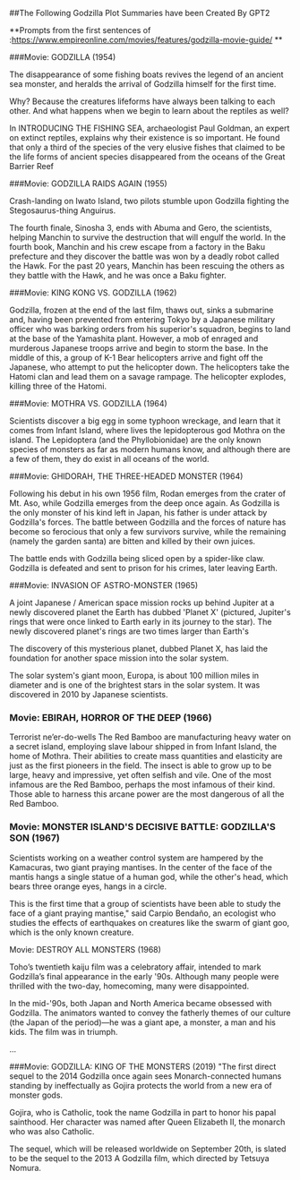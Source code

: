 
##The Following Godzilla Plot Summaries have been Created By GPT2

**Prompts from the first sentences of :https://www.empireonline.com/movies/features/godzilla-movie-guide/
**


###Movie: GODZILLA (1954)

The disappearance of some fishing boats revives the legend of an ancient sea monster, and heralds the arrival of Godzilla himself for the first time.

Why? Because the creatures lifeforms have always been talking to each other. And what happens when we begin to learn about the reptiles as well?

In INTRODUCING THE FISHING SEA, archaeologist Paul Goldman, an expert on extinct reptiles, explains why their existence is so important. He found that only a third of the species of the very elusive fishes that claimed to be the life forms of ancient species disappeared from the oceans of the Great Barrier Reef


###Movie: GODZILLA RAIDS AGAIN (1955)

Crash-landing on Iwato Island, two pilots stumble upon Godzilla fighting the Stegosaurus-thing Anguirus.

The fourth finale, Sinosha 3, ends with Abuma and Gero, the scientists, helping Manchin to survive the destruction that will engulf the world. In the fourth book, Manchin and his crew escape from a factory in the Baku prefecture and they discover the battle was won by a deadly robot called the Hawk. For the past 20 years, Manchin has been rescuing the others as they battle with the Hawk, and he was once a Baku fighter.


###Movie: KING KONG VS. GODZILLA (1962)

Godzilla, frozen at the end of the last film, thaws out, sinks a submarine and, having been prevented from entering Tokyo by a Japanese military officer who was barking orders from his superior's squadron, begins to land at the base of the Yamashita plant. However, a mob of enraged and murderous Japanese troops arrive and begin to storm the base. In the middle of this, a group of K-1 Bear helicopters arrive and fight off the Japanese, who attempt to put the helicopter down. The helicopters take the Hatomi clan and lead them on a savage rampage. The helicopter explodes, killing three of the Hatomi.

###Movie: MOTHRA VS. GODZILLA (1964)

Scientists discover a big egg in some typhoon wreckage, and learn that it comes from Infant Island, where lives the lepidopterous god Mothra on the island. The Lepidoptera (and the Phyllobionidae) are the only known species of monsters as far as modern humans know, and although there are a few of them, they do exist in all oceans of the world.


###Movie: GHIDORAH, THE THREE-HEADED MONSTER (1964)

Following his debut in his own 1956 film, Rodan emerges from the crater of Mt. Aso, while Godzilla emerges from the deep once again. As Godzilla is the only monster of his kind left in Japan, his father is under attack by Godzilla's forces. The battle between Godzilla and the forces of nature has become so ferocious that only a few survivors survive, while the remaining (namely the garden santa) are bitten and killed by their own juices.

The battle ends with Godzilla being sliced open by a spider-like claw. Godzilla is defeated and sent to prison for his crimes, later leaving Earth.

###Movie: INVASION OF ASTRO-MONSTER (1965)

A joint Japanese / American space mission rocks up behind Jupiter at a newly discovered planet the Earth has dubbed 'Planet X' (pictured, Jupiter's rings that were once linked to Earth early in its journey to the star). The newly discovered planet's rings are two times larger than Earth's

The discovery of this mysterious planet, dubbed Planet X, has laid the foundation for another space mission into the solar system.

The solar system's giant moon, Europa, is about 100 million miles in diameter and is one of the brightest stars in the solar system.
It was discovered in 2010 by Japanese scientists.

### Movie: EBIRAH, HORROR OF THE DEEP (1966)

Terrorist ne’er-do-wells The Red Bamboo are manufacturing heavy water on a secret island, employing slave labour shipped in from Infant Island, the home of Mothra. Their abilities to create mass quantities and elasticity are just as the first pioneers in the field. The insect is able to grow up to be large, heavy and impressive, yet often selfish and vile. One of the most infamous are the Red Bamboo, perhaps the most infamous of their kind. Those able to harness this arcane power are the most dangerous of all the Red Bamboo.

### Movie: MONSTER ISLAND'S DECISIVE BATTLE: GODZILLA'S SON (1967)

Scientists working on a weather control system are hampered by the Kamacuras, two giant praying mantises. In the center of the face of the mantis hangs a single statue of a human god, while the other's head, which bears three orange eyes, hangs in a circle.

This is the first time that a group of scientists have been able to study the face of a giant praying mantise,\" said Carpio Bendaño, an ecologist who studies the effects of earthquakes on creatures like the swarm of giant goo, which is the only known creature.

Movie: DESTROY ALL MONSTERS (1968)

Toho’s twentieth kaiju film was a celebratory affair, intended to mark Godzilla’s final appearance in the early '90s. Although many people were thrilled with the two-day, homecoming, many were disappointed.

In the mid-'90s, both Japan and North America became obsessed with Godzilla. The animators wanted to convey the fatherly themes of our culture (the Japan of the period)—he was a giant ape, a monster, a man and his kids. The film was in triumph.

...

###Movie: GODZILLA: KING OF THE MONSTERS (2019)
"The first direct sequel to the 2014 Godzilla once again sees Monarch-connected humans standing by ineffectually as Gojira protects the world from a new era of monster gods.

Gojira, who is Catholic, took the name Godzilla in part to honor his papal sainthood. Her character was named after Queen Elizabeth II, the monarch who was also Catholic.

The sequel, which will be released worldwide on September 20th, is slated to be the sequel to the 2013 A Godzilla film, which directed by Tetsuya Nomura.


